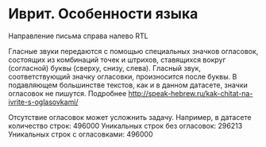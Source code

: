 # Иврит. Особенности языка 
Направление письма справа налево RTL

Гласные звуки передаются с помощью специальных значков огласовок, состоящих из комбинаций точек и штрихов, ставящихся вокруг (согласной) буквы (сверху, снизу, слева). Гласный звук, соответствующий значку огласовки, произносится после буквы. В подавляющем большинстве текстов, как и в данном датасете, значки огласовок не пишутся. Подробнее http://speak-hebrew.ru/kak-chitat-na-ivrite-s-oglasovkami/

Отсутствие огласовок может усложнить задачу. Например, в датасете количество строк: 496000
Уникальных строк без огласовок: 296213
Уникальных строк с огласовками: 496000
